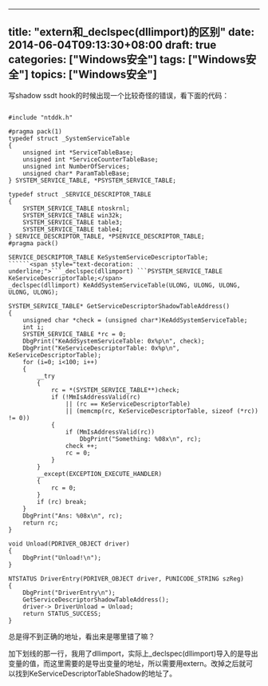
---
title: "extern和_declspec(dllimport)的区别"
date: 2014-06-04T09:13:30+08:00
draft: true
categories: ["Windows安全"]
tags: ["Windows安全"]
topics: ["Windows安全"]
---

写shadow ssdt hook的时候出现一个比较奇怪的错误，看下面的代码：

<!--more-->


```

#include "ntddk.h"

#pragma pack(1)
typedef struct _SystemServiceTable 
{
	unsigned int *ServiceTableBase;
	unsigned int *ServiceCounterTableBase;
	unsigned int NumberOfServices;
	unsigned char* ParamTableBase;
} SYSTEM_SERVICE_TABLE, *PSYSTEM_SERVICE_TABLE;

typedef struct _SERVICE_DESCRIPTOR_TABLE
{
	SYSTEM_SERVICE_TABLE ntoskrnl;
	SYSTEM_SERVICE_TABLE win32k;
	SYSTEM_SERVICE_TABLE table3;
	SYSTEM_SERVICE_TABLE table4;
} SERVICE_DESCRIPTOR_TABLE, *PSERVICE_DESCRIPTOR_TABLE;
#pragma pack()

SERVICE_DESCRIPTOR_TABLE KeSystemServiceDescriptorTable;
``````<span style="text-decoration: underline;">```_declspec(dllimport) ```PSYSTEM_SERVICE_TABLE KeServiceDescriptorTable;</span>
_declspec(dllimport) KeAddSystemServiceTable(ULONG, ULONG, ULONG, ULONG, ULONG);

SYSTEM_SERVICE_TABLE* GetServiceDescriptorShadowTableAddress()
{
	unsigned char *check = (unsigned char*)KeAddSystemServiceTable;
	int i;
	SYSTEM_SERVICE_TABLE *rc = 0;
	DbgPrint("KeAddSystemServiceTable: 0x%p\n", check);
	DbgPrint("KeServiceDescriptorTable: 0x%p\n", KeServiceDescriptorTable);
	for (i=0; i<100; i++)
	{
		__try
		{
			rc = *(SYSTEM_SERVICE_TABLE**)check;
			if (!MmIsAddressValid(rc)
				|| (rc == KeServiceDescriptorTable)
				|| (memcmp(rc, KeServiceDescriptorTable, sizeof (*rc)) != 0))
			{
				if (MmIsAddressValid(rc))
					DbgPrint("Something: %08x\n", rc);
				check ++;
				rc = 0;
			}
		}
		__except(EXCEPTION_EXECUTE_HANDLER)
		{
			rc = 0;
		}
		if (rc) break;
	}
	DbgPrint("Ans: %08x\n", rc);
	return rc;
}

void Unload(PDRIVER_OBJECT driver)
{
	DbgPrint("Unload!\n");
}

NTSTATUS DriverEntry(PDRIVER_OBJECT driver, PUNICODE_STRING szReg)
{
	DbgPrint("DriverEntry\n");
	GetServiceDescriptorShadowTableAddress();
	driver-> DriverUnload = Unload;
	return STATUS_SUCCESS;
}

```


总是得不到正确的地址，看出来是哪里错了嘛？

加下划线的那一行，我用了dllimport，实际上_declspec(dllimport)导入的是导出变量的值，而这里需要的是导出变量的地址，所以需要用extern。改掉之后就可以找到KeServiceDescriptorTableShadow的地址了。
